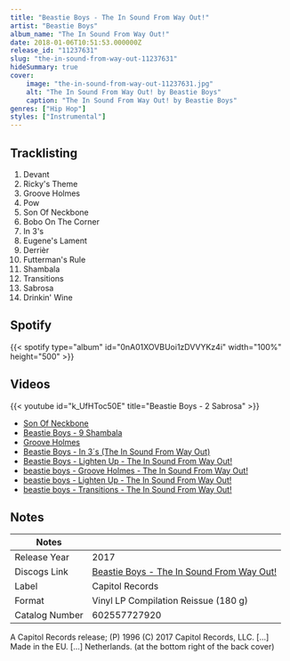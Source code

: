 ```yaml
---
title: "Beastie Boys - The In Sound From Way Out!"
artist: "Beastie Boys"
album_name: "The In Sound From Way Out!"
date: 2018-01-06T10:51:53.000000Z
release_id: "11237631"
slug: "the-in-sound-from-way-out-11237631"
hideSummary: true
cover:
    image: "the-in-sound-from-way-out-11237631.jpg"
    alt: "The In Sound From Way Out! by Beastie Boys"
    caption: "The In Sound From Way Out! by Beastie Boys"
genres: ["Hip Hop"]
styles: ["Instrumental"]
---
```


## Tracklisting
1. Devant
2. Ricky's Theme
3. Groove Holmes
4. Pow
5. Son Of Neckbone
6. Bobo On The Corner
7. In 3's
8. Eugene's Lament
9. Derrièr
10. Futterman's Rule
11. Shambala
12. Transitions
13. Sabrosa
14. Drinkin' Wine


## Spotify
{{< spotify type="album" id="0nA01XOVBUoi1zDVVYKz4i" width="100%" height="500" >}}



## Videos
{{< youtube id="k_UfHToc50E" title="Beastie Boys - 2 Sabrosa" >}}
- [Son Of Neckbone](https://www.youtube.com/watch?v=3RvhVXb_1z8)
- [Beastie Boys - 9 Shambala](https://www.youtube.com/watch?v=I5rUen5H_7Q)
- [Groove Holmes](https://www.youtube.com/watch?v=kfwZH9qQJfg)
- [Beastie Boys - In 3´s (The In Sound From Way Out)](https://www.youtube.com/watch?v=Uhx3oulxcj4)
- [Beastie Boys - Lighten Up - The In Sound From Way Out!](https://www.youtube.com/watch?v=M_a_jZYofwE)
- [beastie boys - Groove Holmes - The In Sound From Way Out!](https://www.youtube.com/watch?v=slb3pqRHmPs)
- [beastie boys - Lighten Up - The In Sound From Way Out!](https://www.youtube.com/watch?v=7pONzCsX_kM)
- [beastie boys - Transitions - The In Sound From Way Out!](https://www.youtube.com/watch?v=P_u-N4E-JkU)

## Notes
| Notes          |             |
| ---------------| ----------- |
| Release Year   | 2017 |
| Discogs Link   | [Beastie Boys - The In Sound From Way Out!](https://www.discogs.com/release/11237631-Beastie-Boys-The-In-Sound-From-Way-Out) |
| Label          | Capitol Records |
| Format         | Vinyl LP Compilation Reissue (180 g) |
| Catalog Number | 602557727920 |

A Capitol Records release; (P) 1996 (C) 2017 Capitol Records, LLC. [...] Made in the EU. [...] Netherlands. 
(at the bottom right of the back cover)
